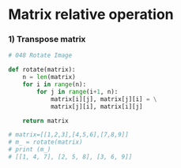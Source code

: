# Matrix relative operation 

### 1) Transpose matrix
```python
# 048 Rotate Image

def rotate(matrix):
    n = len(matrix)
    for i in range(n):
        for j in range(i+1, n):
            matrix[i][j], matrix[j][i] = \
            matrix[j][i], matrix[i][j]

    return matrix

# matrix=[[1,2,3],[4,5,6],[7,8,9]]
# m_ = rotate(matrix)
# print (m_)
# [[1, 4, 7], [2, 5, 8], [3, 6, 9]]

```